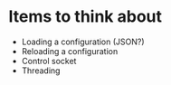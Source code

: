 # Items to think about
- Loading a configuration (JSON?)
- Reloading a configuration
- Control socket
- Threading